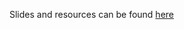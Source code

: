Slides and resources can be found [here](https://blog.thesoftwarementor.com/presentations/#CodeReviews)